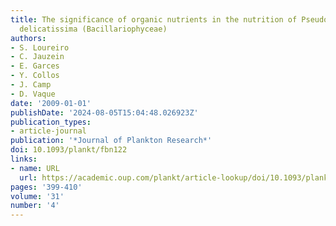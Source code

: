 ```yaml
---
title: The significance of organic nutrients in the nutrition of Pseudo-nitzschia
  delicatissima (Bacillariophyceae)
authors:
- S. Loureiro
- C. Jauzein
- E. Garces
- Y. Collos
- J. Camp
- D. Vaque
date: '2009-01-01'
publishDate: '2024-08-05T15:04:48.026923Z'
publication_types:
- article-journal
publication: '*Journal of Plankton Research*'
doi: 10.1093/plankt/fbn122
links:
- name: URL
  url: https://academic.oup.com/plankt/article-lookup/doi/10.1093/plankt/fbn122
pages: '399-410'
volume: '31'
number: '4'
---
```


